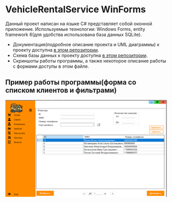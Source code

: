 # VehicleRentalService WinForms
Данный проект написан на языке C# представляет собой оконной приложение.
Используемые технологии: Windows Forms, entity framework 6(для удобства использована база данных SQLite).


- Документация(подробное описание проекта и UML диаграммы) к проекту доступна [в этом репозитории](https://github.com/dedneded/UML-Diargam).
- Схема базы данных к проекту доступна [в этом репозитории](https://github.com/dedneded/Database-SQL-queries).
- Скриншоты работы программы, а также некоторое описание работы с формами доступы в этом файле.
## Пример работы программы(форма со списком клиентов и фильтрами)
![Program](https://github.com/dedneded/VehicleRentalService/blob/master/Images/Programm.png)
